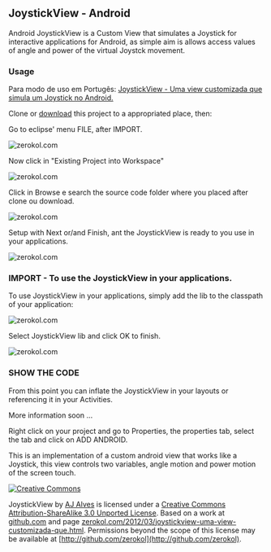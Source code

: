 ## JoystickView - Android

Android JoystickView is a Custom View that simulates a Joystick for interactive applications for Android, 
as simple aim is allows access values ​​of angle and power of the virtual Joystck movement.

### Usage
Para modo de uso em Portugês: [JoystickView - Uma view customizada que simula um Joystick no Android.](http://www.zerokol.com/2012/03/joystickview-uma-view-customizada-que.html)

Clone or [download](https://github.com/zerokol/JoystickView/downloads) this project to a appropriated place, then:

Go to eclipse' menu FILE, after IMPORT.

![zerokol.com](http://3.bp.blogspot.com/-JyhVCfOVVsU/T1kcx_mHozI/AAAAAAAAAwg/vCR7wNkH0r8/s320/fig02.jpg)

Now click in "Existing Project into Workspace"

![zerokol.com](http://1.bp.blogspot.com/---LpF1fGsb0/T1kcyoeRt4I/AAAAAAAAAwo/lPH4FOd3lsc/s400/fig03.jpg)

Click in Browse e search the source code folder where you placed after clone ou download.

![zerokol.com](http://1.bp.blogspot.com/-cjLe2ZmRPyo/T1kczcBbfdI/AAAAAAAAAww/hYVnWf9mtEE/s320/fig04.jpg)

Setup with Next or/and Finish, ant the JoystickView is ready to you use in your applications.

![zerokol.com](http://3.bp.blogspot.com/-w6ETTjggahI/T1kc0IDonsI/AAAAAAAAAw4/2r6r-WIxmLU/s320/fig05.jpg)

### IMPORT - To use the JoystickView in your applications.

To use JoystickView in your applications, simply add the lib to the classpath of your application:

![zerokol.com](http://2.bp.blogspot.com/-w7W8Gb8kh0I/T1kfgqoNrQI/AAAAAAAAAxA/_0cHWx-ox2E/s320/imp.png)

Select JoystickView lib and click OK to finish.

![zerokol.com](http://1.bp.blogspot.com/-E7M8dJuemEU/T1kfhcZoWmI/AAAAAAAAAxI/Lurmtt5p8l0/s320/imp2.png)

### SHOW THE CODE

From this point you can inflate the JoystickView in your layouts or referencing it in your Activities.

More information soon ...

Right click on your project and go to Properties, the properties tab, select the tab and click on ADD ANDROID.

This is an implementation of a custom android view that works like a Joystick, this view controls two variables, angle motion and power motion of the screen touch.

[![Creative Commons](http://i.creativecommons.org/l/by-sa/3.0/88x31.png)](http://creativecommons.org/licenses/by-sa/3.0/)

JoystickView by [AJ Alves](http://zerokol.com) is licensed under a [Creative Commons Attribution-ShareAlike 3.0 Unported License](http://creativecommons.org/licenses/by-sa/3.0/).
Based on a work at [github.com](http://github.com/zerokol/Joystick) and page [zerokol.com/2012/03/joystickview-uma-view-customizada-que.html](http://www.zerokol.com/2012/03/joystickview-uma-view-customizada-que.html).
Permissions beyond the scope of this license may be available at [http://github.com/zerokol](http://github.com/zerokol).